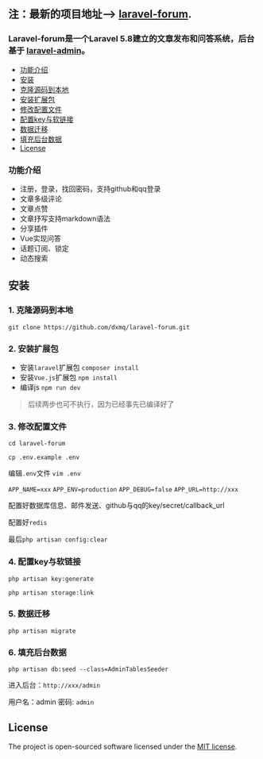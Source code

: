 ## 注：最新的项目地址--> [laravel-forum](https://gitee.com/squash/laravel-forum.git). 

### Laravel-forum是一个Laravel 5.8建立的文章发布和问答系统，后台基于 [laravel-admin](https://laravel-admin.org/)。

- [功能介绍](#feature-link)
- [安装](#install-link)
- [克隆源码到本地](#first-link)
- [安装扩展包](#second-link)
- [修改配置文件](#three-link)
- [配置key与软链接](#four-link)
- [数据迁移](#five-link)
- [填充后台数据](#six-link)
- [License](#license-link)


<a name="feature-link">

   ### 功能介绍
   
   - 注册，登录，找回密码，支持github和qq登录
   - 文章多级评论
   - 文章点赞
   - 文章抒写支持markdown语法
   - 分享插件
   - Vue实现问答
   - 话题订阅、锁定
   - 动态搜索
   
<a name="install-link">

## 安装
<a name="first-link">

### 1. 克隆源码到本地

`git clone https://github.com/dxmq/laravel-forum.git`

<a name="second-link">

### 2. 安装扩展包

- 安装`laravel`扩展包 `composer install`
- 安装`Vue.js`扩展包 `npm install`
- 编译js `npm run dev`

> 后续两步也可不执行，因为已经事先已编译好了

<a name="three-link">

### 3. 修改配置文件

`cd laravel-forum`

`cp .env.example .env`

编辑`.env`文件 `vim .env`

`APP_NAME=xxx`
`APP_ENV=production`
`APP_DEBUG=false`
`APP_URL=http://xxx`

配置好数据库信息、邮件发送、github与qq的key/secret/callback_url

配置好`redis`

最后`php artisan config:clear`

<a name="four-link">

### 4. 配置key与软链接

`php artisan key:generate`

`php artisan storage:link`

<a name="five-link">

### 5. 数据迁移

`php artisan migrate`

<a name="six-link">

### 6. 填充后台数据

`php artisan db:seed --class=AdminTablesSeeder`

进入后台：`http://xxx/admin`

用户名：admin
密码: `admin`

<a name="license-link">

## License
The project is open-sourced software licensed under the [MIT license](http://opensource.org/licenses/MIT).

